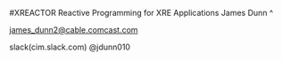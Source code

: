 

#XREACTOR
Reactive Programming for XRE Applications
James Dunn
^

james_dunn2@cable.comcast.com

slack(cim.slack.com) @jdunn010
